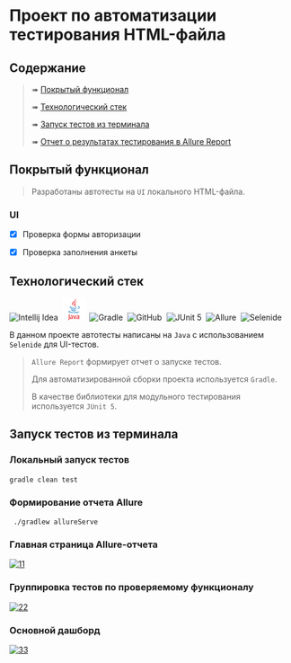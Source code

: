 # Проект по автоматизации тестирования HTML-файла

## Содержание

> ➠ [Покрытый функционал](#earth_africa-покрытый-функционал)
>
> ➠ [Технологический стек](#classical_building-технологический-стек)
>
> ➠ [Запуск тестов из терминала](#запуск-тестов-из-терминала)
>
> ➠ [Отчет о результатах тестирования в Allure Report](#skier-главная-страница-allure-отчета)
>

## Покрытый функционал

> Разработаны автотесты на <code>UI</code> локального HTML-файла.
### UI

- [x] Проверка формы авторизации
- [x] Проверка заполнения анкеты


## Технологический стек

<p>
  <img src="https://img.icons8.com/color/48/000000/intellij-idea.png" title="Intellij Idea" alt="Intellij Idea" width="40" height="40"/>&nbsp; 
  <img src="https://github.com/devicons/devicon/blob/master/icons/java/java-original-wordmark.svg" title="Java" alt="Java" width="40" height="40"/>&nbsp;
  <img src="https://plugins.gradle.org/shared-assets/shared/images/elephant-corner.png" title="Gradle"  alt="Gradle" width="40" height="40"/>&nbsp;
  <img src="https://img.icons8.com/glyph-neue/344/github.png" title="GitHub" alt="GitHub" width="40" height="40"/>&nbsp;
  <img src="https://miro.medium.com/max/1400/1*J8sjpKQJswCKiPUYVefbgQ.jpeg" title="JUnit 5" alt="JUnit 5" width="70" height="40"/>&nbsp;
  <img src="https://images.opencollective.com/allure-report/f14e715/logo/256.png" title="Allure" alt="Allure" width="40" height="40"/>&nbsp;
  <img width="6%" title="Selenide" src="images/logo/Selenide.svg">
  </p>

 В данном проекте автотесты написаны на <code>Java</code> с использованием <code>Selenide</code> для UI-тестов.
>
> <code>Allure Report</code> формирует отчет о запуске тестов.
>
> Для автоматизированной сборки проекта используется <code>Gradle</code>.
>
> В качестве библиотеки для модульного тестирования используется <code>JUnit 5</code>.


## Запуск тестов из терминала

### Локальный запуск тестов

```
gradle clean test
```
### Формирование отчета Allure

```
 ./gradlew allureServe
```


### Главная страница Allure-отчета

<p>
<a href="https://ibb.co/V9C50qM"><img src="https://i.ibb.co/qjgVLrm/11.png" alt="11" border="0"></a>
</p>

### Группировка тестов по проверяемому функционалу

<p>
<a href="https://ibb.co/2W60zvs"><img src="https://i.ibb.co/MZhyzcG/22.png" alt="22" border="0"></a>
</p>


### Основной дашборд

<p>
<a href="https://ibb.co/GM2z2Tg"><img src="https://i.ibb.co/myqfq8Q/33.png" alt="33" border="0"></a>
</p>

